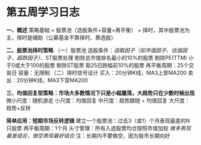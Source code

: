 # 第五周学习日志
**一、概述**
	策略基础 = 股票池（选股条件+容量+再平衡） + 择时，其中股票池为主，择时是辅助（公募基金不靠择时、靠选股）

**二、股票池择时策略**
（一）股票池
	选股条件：*选取因子（如市值因子、估值因子、超跌因子）*、ST股票处理
		剔除总市值排名最小的10%的股票
		剔除PE(TTM) 小于0或大于100的股票
		剔除ST股票
		取25日跌幅前10%的股票
	再平衡周期：25个交易日
	容量：无限制
（二）择时信号设计
	买入：20分钟K线，MA3上穿MA200
	卖出：20分钟K线，MA3下穿MA200

**三、均值回复型策略：市场大多数情况下只是小幅震荡，大趋势只在少数时候出现**
微小尺度：随机游走
小尺度：均值回复
中尺度：趋势跟随 + 均值回复
大尺度：趋势+反转

**简单应用：短期市场反转逻辑**
建立一个股票池：过去3（或1）个月表现最差的N只股票
再平衡周期：1个月
头寸管理：所有入选股票均仓按照市值加权
*做多表现最差组合，做空表现最好组合*
注：长期内不要做空，因为股市长期向好

